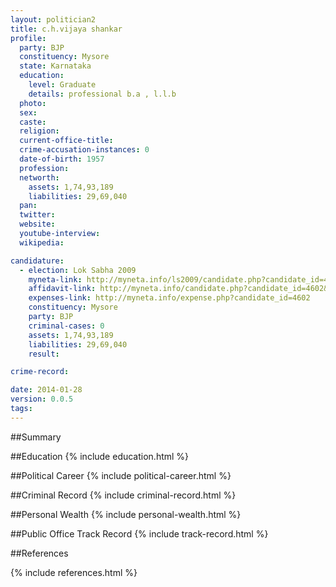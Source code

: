 ```yaml
---
layout: politician2
title: c.h.vijaya shankar
profile: 
  party: BJP
  constituency: Mysore
  state: Karnataka
  education: 
    level: Graduate
    details: professional b.a , l.l.b
  photo: 
  sex: 
  caste: 
  religion: 
  current-office-title: 
  crime-accusation-instances: 0
  date-of-birth: 1957
  profession: 
  networth: 
    assets: 1,74,93,189
    liabilities: 29,69,040
  pan: 
  twitter: 
  website: 
  youtube-interview: 
  wikipedia: 

candidature: 
  - election: Lok Sabha 2009
    myneta-link: http://myneta.info/ls2009/candidate.php?candidate_id=4602
    affidavit-link: http://myneta.info/candidate.php?candidate_id=4602&scan=original
    expenses-link: http://myneta.info/expense.php?candidate_id=4602
    constituency: Mysore 
    party: BJP
    criminal-cases: 0
    assets: 1,74,93,189
    liabilities: 29,69,040
    result:  

crime-record: 

date: 2014-01-28
version: 0.0.5
tags: 
---
```

##Summary


##Education
{% include education.html %}


##Political Career
{% include political-career.html %}


##Criminal Record
{% include criminal-record.html %}


##Personal Wealth
{% include personal-wealth.html %}


##Public Office Track Record
{% include track-record.html %}


##References


{% include references.html %}